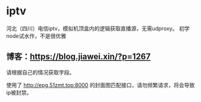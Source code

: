 # iptv
河北（四川）电信iptv，模拟机顶盒内的逻辑获取直播源，无需udproxy。
初学node试水作，不是很优雅
## 博客：https://blog.jiawei.xin/?p=1267
请根据自己的情况获取字段。

使用了 http://epg.51zmt.top:8000 的封面图匹配接口，请勿频繁请求，将会导致ip被封禁。

